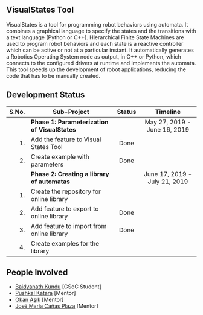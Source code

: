 
## VisualStates Tool
VisualStates is a tool for programming robot behaviors using automata.
It combines a graphical language to specify the states and the transitions
with a text language (Python or C++). Hierarchical Finite State Machines
are used to program robot behaviors and each state is a reactive controller
which can be active or not at a particular instant. It automatically
generates a Robotics Operating System node as output, in C++ or Python, 
which connects to the configured drivers at runtime and implements the automata. 
This tool speeds up the development of robot applications, reducing the code 
that has to be manually created.

## Development Status

|S.No.| Sub-Project                                 | Status | Timeline                    |
|----:|---------------------------------------------|:------:|:---------------------------:|
|     |**Phase 1: Parameterization of VisualStates**|        |May 27, 2019 - June 16, 2019 |
|1.   |Add the feature to Visual States Tool        | Done   |                             |
|2.   |Create example with parameters               | Done   |                             |
|     |**Phase 2: Creating a library of automatas** |        |June 17, 2019 - July 21, 2019|
|1.   |Create the repository for online library     |        |                             |
|2.   |Add feature to export to online library      | Done   |                             |
|3.   |Add feature to import from online library    | Done   |                             |
|4.   |Create examples for the library              |        |                             |

## People Involved
- [Baidyanath Kundu](mailto:kundubaidya99@gmail.com) [GSoC Student]
- [Pushkal Katara](mailto:katarapushkal@gmail.com) [Mentor]
- [Okan Aşık](mailto:asik.okan@gmail.com) [Mentor]
- [José María Cañas Plaza](mailto:jmplaza@gsyc.es) [Mentor]

